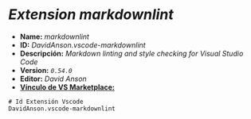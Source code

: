 <!-- Autor: Daniel Benjamin Perez Morales -->
<!-- GitHub: https://github.com/D4nitrix13 -->
<!-- GitLab: https://gitlab.com/D4nitrix13 -->
<!-- Correo electrónico: danielperezdev@proton.me -->

# ***Extension markdownlint***

- **Name:** *markdownlint*
- **ID:** *DavidAnson.vscode-markdownlint*
- **Descripción:** *Markdown linting and style checking for Visual Studio Code*
- **Version:** *`0.54.0`*
- **Editor:** *David Anson*
- **[Vínculo de VS Marketplace:](https://marketplace.visualstudio.com/items?itemName=DavidAnson.vscode-markdownlint "https://marketplace.visualstudio.com/items?itemName=DavidAnson.vscode-markdownlint")**

```plaintext
# Id Extensión Vscode
DavidAnson.vscode-markdownlint
```
